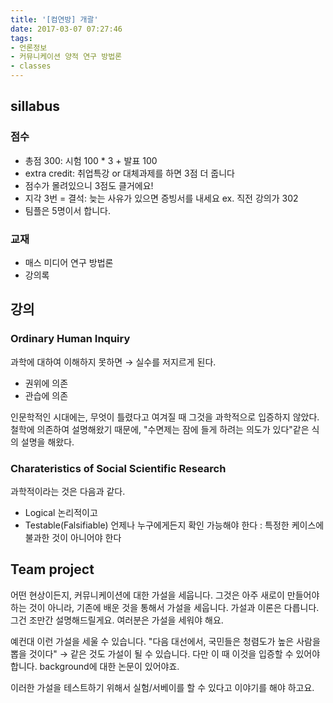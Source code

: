 ```yaml
---
title: '[컴연방] 개괄'
date: 2017-03-07 07:27:46
tags:
- 언론정보
- 커뮤니케이션 양적 연구 방법론
- classes
---
```


## sillabus
### 점수
- 총점 300: 시험 100 * 3 + 발표 100
- extra credit: 취업특강 or 대체과제를 하면 3점 더 줍니다
- 점수가 몰려있으니 3점도 클거에요!
- 지각 3번 = 결석: 늦는 사유가 있으면 증빙서를 내세요 ex. 직전 강의가 302
- 팀플은 5명이서 합니다.

<!-- more -->

### 교재
- 매스 미디어 연구 방법론
- 강의록

## 강의
### Ordinary Human Inquiry
과학에 대하여 이해하지 못하면 &rarr; 실수를 저지르게 된다.
- 권위에 의존
- 관습에 의존

인문학적인 시대에는, 무엇이 틀렸다고 여겨질 때 그것을 과학적으로 입증하지 않았다.
철학에 의존하여 설명해왔기 때문에, "수면제는 잠에 들게 하려는 의도가 있다"같은 식의 설명을 해왔다.

### Charateristics of Social Scientific Research
과학적이라는 것은 다음과 같다.
- Logical 논리적이고
- Testable(Falsifiable) 언제나 누구에게든지 확인 가능해야 한다
: 특정한 케이스에 불과한 것이 아니어야 한다


## Team project
어떤 현상이든지, 커뮤니케이션에 대한 가설을 세웁니다.
그것은 아주 새로이 만들어야 하는 것이 아니라,
기존에 배운 것을 통해서 가설을 세웁니다.
가설과 이론은 다릅니다.
그건 조만간 설명해드릴게요.
여러분은 가설을 세워야 해요.

예컨대 이런 가설을 세울 수 있습니다.
"다음 대선에서, 국민들은 청렴도가 높은 사람을 뽑을 것이다"
&rarr; 같은 것도 가설이 될 수 있습니다.
다만 이 때 이것을 입증할 수 있어야 합니다.
background에 대한 논문이 있어야죠.

이러한 가설을 테스트하기 위해서 실험/서베이를 할 수 있다고 이야기를 해야 하고요.
